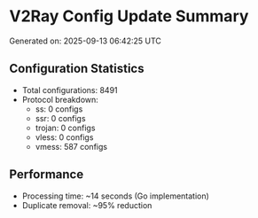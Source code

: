 # V2Ray Config Update Summary
Generated on: 2025-09-13 06:42:25 UTC

## Configuration Statistics
- Total configurations: 8491
- Protocol breakdown:
  - ss: 0 configs
  - ssr: 0 configs
  - trojan: 0 configs
  - vless: 0 configs
  - vmess: 587 configs

## Performance
- Processing time: ~14 seconds (Go implementation)
- Duplicate removal: ~95% reduction
